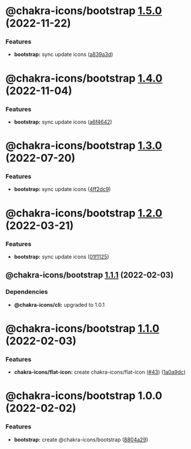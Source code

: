 # @chakra-icons/bootstrap [1.5.0](https://github.com/kodingdotninja/chakra-icons/compare/@chakra-icons/bootstrap@1.4.0...@chakra-icons/bootstrap@1.5.0) (2022-11-22)

### Features

- **bootstrap:** sync update icons ([a839a3d](https://github.com/kodingdotninja/chakra-icons/commit/a839a3daaa40e1bd97659d3ccf954ca632c8cf08))

# @chakra-icons/bootstrap [1.4.0](https://github.com/kodingdotninja/chakra-icons/compare/@chakra-icons/bootstrap@1.3.0...@chakra-icons/bootstrap@1.4.0) (2022-11-04)

### Features

- **bootstrap:** sync update icons ([a6f4642](https://github.com/kodingdotninja/chakra-icons/commit/a6f4642fa739efa6150b738e720e87900425627c))

# @chakra-icons/bootstrap [1.3.0](https://github.com/kodingdotninja/chakra-icons/compare/@chakra-icons/bootstrap@1.2.0...@chakra-icons/bootstrap@1.3.0) (2022-07-20)

### Features

- **bootstrap:** sync update icons ([4ff2dc9](https://github.com/kodingdotninja/chakra-icons/commit/4ff2dc90cc844edebb371f178f1bb38a8d40b255))

# @chakra-icons/bootstrap [1.2.0](https://github.com/kodingdotninja/chakra-icons/compare/@chakra-icons/bootstrap@1.1.1...@chakra-icons/bootstrap@1.2.0) (2022-03-21)

### Features

- **bootstrap:** sync update icons ([01f1125](https://github.com/kodingdotninja/chakra-icons/commit/01f1125882f7ee59f7a1ae7144fccd4786d3b343))

## @chakra-icons/bootstrap [1.1.1](https://github.com/kodingdotninja/chakra-icons/compare/@chakra-icons/bootstrap@1.1.0...@chakra-icons/bootstrap@1.1.1) (2022-02-03)

### Dependencies

- **@chakra-icons/cli:** upgraded to 1.0.1

# @chakra-icons/bootstrap [1.1.0](https://github.com/kodingdotninja/chakra-icons/compare/@chakra-icons/bootstrap@1.0.0...@chakra-icons/bootstrap@1.1.0) (2022-02-03)

### Features

- **chakra-icons/flat-icon:** create chakra-icons/flat-icon ([#43](https://github.com/kodingdotninja/chakra-icons/issues/43)) ([1a0a9dc](https://github.com/kodingdotninja/chakra-icons/commit/1a0a9dccc9c5bbbbabb6b0d2e3bd00164b734d29))

# @chakra-icons/bootstrap 1.0.0 (2022-02-02)

### Features

- **bootstrap:** create @chakra-icons/bootstrap ([8804a29](https://github.com/kodingdotninja/chakra-icons/commit/8804a298f69604d984fab36c6ca1080964d0aa0b))

